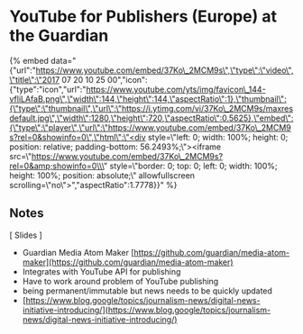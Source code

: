 # YouTube for Publishers \(Europe\) at the Guardian

{% embed data="{\"url\":\"https://www.youtube.com/embed/37Ko\_2MCM9s\",\"type\":\"video\",\"title\":\"2017 07 20 10 25 00\",\"icon\":{\"type\":\"icon\",\"url\":\"https://www.youtube.com/yts/img/favicon\_144-vfliLAfaB.png\",\"width\":144,\"height\":144,\"aspectRatio\":1},\"thumbnail\":{\"type\":\"thumbnail\",\"url\":\"https://i.ytimg.com/vi/37Ko\_2MCM9s/maxresdefault.jpg\",\"width\":1280,\"height\":720,\"aspectRatio\":0.5625},\"embed\":{\"type\":\"player\",\"url\":\"https://www.youtube.com/embed/37Ko\_2MCM9s?rel=0&showinfo=0\",\"html\":\"<div style=\\\"left: 0; width: 100%; height: 0; position: relative; padding-bottom: 56.2493%;\\\"><iframe src=\\\"https://www.youtube.com/embed/37Ko\_2MCM9s?rel=0&amp;showinfo=0\\\" style=\\\"border: 0; top: 0; left: 0; width: 100%; height: 100%; position: absolute;\\\" allowfullscreen scrolling=\\\"no\\\"></iframe></div>\",\"aspectRatio\":1.7778}}" %}

## Notes

\[ Slides \]

* Guardian Media Atom Maker [https://github.com/guardian/media-atom-maker](https://github.com/guardian/media-atom-maker)
* Integrates with YouTube API for publishing
* Have to work around problem of YouTube publishing 
* being permanent/immutable but news needs to be quickly updated
* [https://www.blog.google/topics/journalism-news/digital-news-initiative-introducing/](https://www.blog.google/topics/journalism-news/digital-news-initiative-introducing/)

